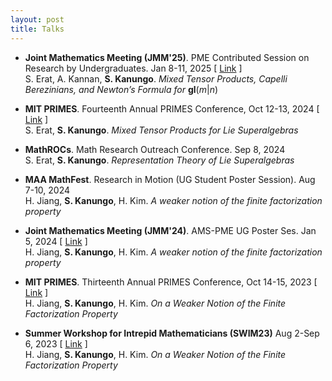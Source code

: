 ```yaml
---
layout: post
title: Talks
---
```


- **Joint Mathematics Meeting (JMM'25)**. PME Contributed Session on Research by Undergraduates. Jan 8-11, 2025 \[ [Link](https://meetings.ams.org/math/jmm2025/meetingapp.cgi/Paper/41233) \] <br />
  S. Erat, A. Kannan, **S. Kanungo**. *Mixed Tensor Products, Capelli Berezinians, and Newton’s Formula for* **gl**(*m*\|*n*) <br />

- **MIT PRIMES**. Fourteenth Annual PRIMES Conference, Oct 12-13, 2024 \[ [Link](https://math.mit.edu/research/highschool/primes/conference/conf-2024.html) \] <br>
  S. Erat, **S. Kanungo**. *Mixed Tensor Products for Lie Superalgebras* <br />

- **MathROCs**. Math Research Outreach Conference. Sep 8, 2024 <br />
  S. Erat, **S. Kanungo**. *Representation Theory of Lie Superalgebras* <br />

- **MAA MathFest**. Research in Motion (UG Student Poster Session). Aug 7-10, 2024 <br />
  H. Jiang, **S. Kanungo**, H. Kim. *A weaker notion of the finite factorization property* <br />

- **Joint Mathematics Meeting (JMM'24)**. AMS-PME UG Poster Ses. Jan 5, 2024 \[ [Link](https://meetings.ams.org/math/jmm2024/meetingapp.cgi/Paper/33407) \] <br />
  H. Jiang, **S. Kanungo**, H. Kim. *A weaker notion of the finite factorization property* <br />
  
- **MIT PRIMES**. Thirteenth Annual PRIMES Conference, Oct 14-15, 2023 \[ [Link](https://math.mit.edu/research/highschool/primes/conference/conf-2023.html) \] <br>
  H. Jiang, **S. Kanungo**, H. Kim. *On a Weaker Notion of the Finite Factorization Property* <br />
  
- **Summer Workshop for Intrepid Mathematicians (SWIM23)** Aug 2-Sep 6, 2023 \[ [Link](https://intrepid-math.com/workshops/2023.html) \] <br>
  H. Jiang, **S. Kanungo**, H. Kim. *On a Weaker Notion of the Finite Factorization Property* <br />


  

